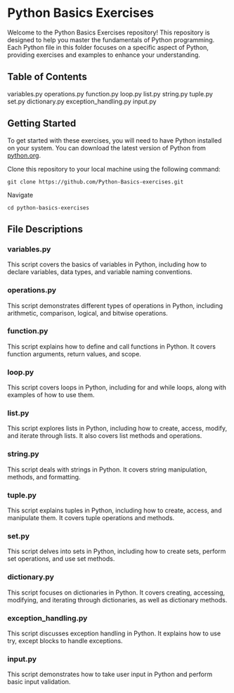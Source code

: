 # Python Basics Exercises

Welcome to the Python Basics Exercises repository! This repository is designed to help you master the fundamentals of Python programming. Each Python file in this folder focuses on a specific aspect of Python, providing exercises and examples to enhance your understanding.

## Table of Contents

variables.py
operations.py
function.py
loop.py
list.py
string.py
tuple.py
set.py
dictionary.py
exception_handling.py
input.py

## Getting Started

To get started with these exercises, you will need to have Python installed on your system. You can download the latest version of Python from [python.org](https://www.python.org/downloads/).

Clone this repository to your local machine using the following command:

```
git clone https://github.com/Python-Basics-exercises.git
```
Navigate
```
cd python-basics-exercises
```

## File Descriptions

### variables.py
This script covers the basics of variables in Python, including how to declare variables, data types, and variable naming conventions.

### operations.py
This script demonstrates different types of operations in Python, including arithmetic, comparison, logical, and bitwise operations.

### function.py
This script explains how to define and call functions in Python. It covers function arguments, return values, and scope.

### loop.py
This script covers loops in Python, including for and while loops, along with examples of how to use them.

### list.py
This script explores lists in Python, including how to create, access, modify, and iterate through lists. It also covers list methods and operations.

### string.py
This script deals with strings in Python. It covers string manipulation, methods, and formatting.

### tuple.py
This script explains tuples in Python, including how to create, access, and manipulate them. It covers tuple operations and methods.

### set.py
This script delves into sets in Python, including how to create sets, perform set operations, and use set methods.

### dictionary.py
This script focuses on dictionaries in Python. It covers creating, accessing, modifying, and iterating through dictionaries, as well as dictionary methods.

### exception_handling.py
This script discusses exception handling in Python. It explains how to use try, except blocks to handle exceptions.

### input.py
This script demonstrates how to take user input in Python and perform basic input validation.


